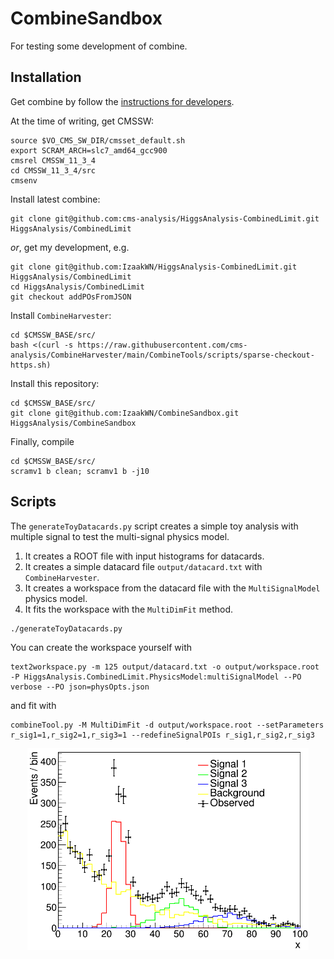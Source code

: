 # CombineSandbox

For testing some development of combine.

## Installation
Get combine by follow the [instructions for developers](https://cms-analysis.github.io/HiggsAnalysis-CombinedLimit/#for-developers).

At the time of writing, get CMSSW:
```
source $VO_CMS_SW_DIR/cmsset_default.sh
export SCRAM_ARCH=slc7_amd64_gcc900
cmsrel CMSSW_11_3_4
cd CMSSW_11_3_4/src
cmsenv
```
Install latest combine:
```
git clone git@github.com:cms-analysis/HiggsAnalysis-CombinedLimit.git HiggsAnalysis/CombinedLimit
```
_or_, get my development, e.g.
```
git clone git@github.com:IzaakWN/HiggsAnalysis-CombinedLimit.git HiggsAnalysis/CombinedLimit
cd HiggsAnalysis/CombinedLimit
git checkout addPOsFromJSON
```
Install `CombineHarvester`:
```
cd $CMSSW_BASE/src/
bash <(curl -s https://raw.githubusercontent.com/cms-analysis/CombineHarvester/main/CombineTools/scripts/sparse-checkout-https.sh)
```
Install this repository:
```
cd $CMSSW_BASE/src/
git clone git@github.com:IzaakWN/CombineSandbox.git HiggsAnalysis/CombineSandbox
```
Finally, compile
```
cd $CMSSW_BASE/src/
scramv1 b clean; scramv1 b -j10
```

## Scripts
The `generateToyDatacards.py` script creates a simple toy analysis with multiple signal to test the multi-signal physics model.
1. It creates a ROOT file with input histograms for datacards.
2. It creates a simple datacard file `output/datacard.txt` with `CombineHarvester`.
2. It creates a workspace from the datacard file with the `MultiSignalModel` physics model.
2. It fits the workspace with the `MultiDimFit` method.
```
./generateToyDatacards.py
```

You can create the workspace yourself with
```
text2workspace.py -m 125 output/datacard.txt -o output/workspace.root -P HiggsAnalysis.CombinedLimit.PhysicsModel:multiSignalModel --PO verbose --PO json=physOpts.json
```
and fit with
```
combineTool.py -M MultiDimFit -d output/workspace.root --setParameters r_sig1=1,r_sig2=1,r_sig3=1 --redefineSignalPOIs r_sig1,r_sig2,r_sig3
```

<p align="center" vertical-align: middle>
  <img src="doc/hists.png" alt="Toy analysis" width="450" hspace="20"/>
</p>